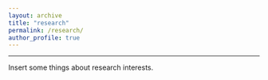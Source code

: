 ```yaml
---
layout: archive
title: "research"
permalink: /research/
author_profile: true
---
```


----
Insert some things about research interests.
